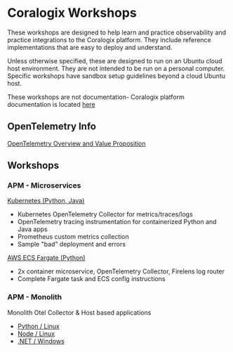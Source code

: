 # Coralogix Workshops

These workshops are designed to help learn and practice observability and practice integrations to the Coralogix platform. They include reference implementations that are easy to deploy and understand.  

Unless otherwise specified, these are designed to run on an Ubuntu cloud host environment. They are not intended to be run on a personal computer.    
Specific workshops have sandbox setup guidelines beyond a cloud Ubuntu host.  

These workshops are not documentation- Coralogix platform documentation is located [here](https://coralogix.com/docs/)

## OpenTelemetry Info  

[OpenTelemetry Overview and Value Proposition](otel/about-opentelemetry.md)  

## Workshops  

### APM - Microservices
[Kubernetes (Python, Java)](otel/microservices-workshop/index.md)  
- Kubernetes OpenTelemetry Collector for metrics/traces/logs  
- OpenTelemetry tracing instrumentation for containerized Python and Java apps  
- Prometheus custom metrics collection  
- Sample "bad" deployment and errors  

[AWS ECS Fargate (Python)](otel/microservices-fargate/index.md)  
- 2x container microservice, OpenTelemetry Collector, Firelens log router  
- Complete Fargate task and ECS config instructions  

### APM - Monolith
Monolith Otel Collector & Host based applications  
- [Python / Linux](otel/monolith-workshop/python.md)   
- [Node / Linux](otel/monolith-workshop/node.md)  
- [.NET / Windows](otel/monolith-workshop/windows.md)  